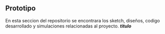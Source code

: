 ## Prototipo

En esta seccion del repositorio se encontrara los sketch, diseños, codigo desarrollado y simulaciones relacionadas al proyecto. 
***titulo***